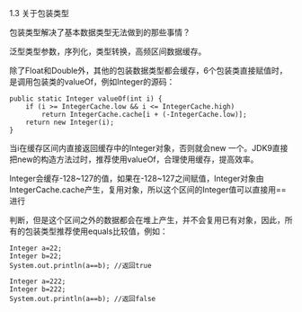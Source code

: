 1.3 关于包装类型

包装类型解决了基本数据类型无法做到的那些事情？

泛型类型参数，序列化，类型转换，高频区间数据缓存。

除了Float和Double外，其他的包装数据类型都会缓存，6个包装类直接赋值时，是调用包装类的valueOf，例如Integer的源码：

    public static Integer valueOf(int i) {
        if (i >= IntegerCache.low && i <= IntegerCache.high)
            return IntegerCache.cache[i + (-IntegerCache.low)];
        return new Integer(i);
    }
    
当i在缓存区间内直接返回缓存中的Integer对象，否则就会new 一个。JDK9直接把new的构造方法过时，推荐使用valueOf，合理使用缓存，提高效率。

Integer会缓存-128~127的值，如果在-128~127之间赋值，Integer对象由IntegerCache.cache产生，复用对象，所以这个区间的Integer值可以直接用==进行

判断，但是这个区间之外的数据都会在堆上产生，并不会复用已有对象，因此，所有的包装类型推荐使用equals比较值，例如：

    Integer a=22;
    Integer b=22;
    System.out.println(a==b); //返回true
    
    Integer a=222;
    Integer b=222;
    System.out.println(a==b); //返回false

